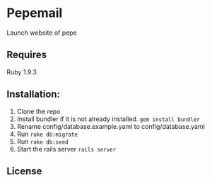 Pepemail
========================

Launch website of pepe

Requires
------------------------
Ruby 1.9.3

Installation:
------------------------
1. Clone the repo
2. Install bundler if it is not already installed. `gem install bundler`
3. Rename config/database.example.yaml to config/database.yaml
4. Run `rake db:migrate`
5. Run `rake db:seed`
6. Start the rails server `rails server`


License
------------------------
